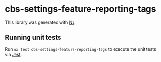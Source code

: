 # cbs-settings-feature-reporting-tags

This library was generated with [Nx](https://nx.dev).

## Running unit tests

Run `nx test cbs-settings-feature-reporting-tags` to execute the unit tests via [Jest](https://jestjs.io).

